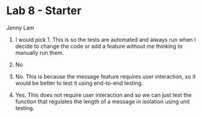 # Lab 8 - Starter
Jenny Lam

1. I would pick 1. This is so the tests are automated and always run when I decide to change the code or add a feature without me thinking to manually run them.

2. No

3. No. This is because the message feature requires user interaction, so it would be better to test it using end-to-end testing.

4. Yes. This does not require user interaction and so we can just test the function that regulates the length of a message in isolation using unit testing.